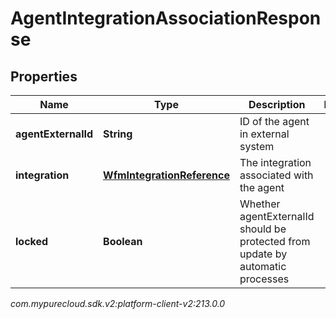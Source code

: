 # AgentIntegrationAssociationResponse


## Properties

| Name | Type | Description | Notes |
| ------------ | ------------- | ------------- | ------------- |
| **agentExternalId** | **String** | ID of the agent in external system |  |
| **integration** | [**WfmIntegrationReference**](WfmIntegrationReference) | The integration associated with the agent |  |
| **locked** | **Boolean** | Whether agentExternalId should be protected from update by automatic processes |  |




_com.mypurecloud.sdk.v2:platform-client-v2:213.0.0_
